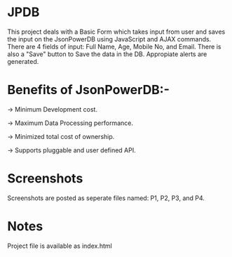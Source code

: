 # JPDB
This project deals with a Basic Form which takes input from user and saves the input on the JsonPowerDB using JavaScript and AJAX commands. 
There are 4 fields of input: Full Name, Age, Mobile No, and Email. There is also a "Save" button to Save the data in the DB. 
Appropiate alerts are generated.

# Benefits of JsonPowerDB:-
-> Minimum Development cost.

-> Maximum Data Processing performance.

-> Minimized total cost of ownership.

-> Supports pluggable and user defined API.
# Screenshots
Screenshots are posted as seperate files named: P1, P2, P3, and P4.

# Notes
Project file is available as index.html

